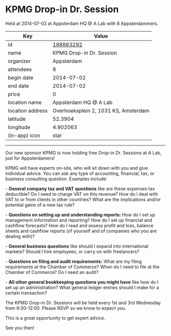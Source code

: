 # KPMG Drop-in Dr. Session
Held at 2014-07-02 at Appsterdam HQ @ A Lab with 8 Appsterdammers.
        
|Key|Value
|---|---|
|id|[188663292](https://www.meetup.com/appsterdam/events/188663292/)|
|name|KPMG Drop-in Dr. Session|
|organizer|Appsterdam|
|attendees|8|
|begin date|2014-07-02|
|end date|2014-07-02|
|price|0|
|location name|Appsterdam HQ @ A Lab|
|location address|Overhoeksplein 2, 1031 KS, Amsterdam|
|latitude|52.3904|
|longitude|4.902063|
|(in-app) icon|star|

---

Our new sponsor KPMG is now holding free Drop-in Dr. Sessions at A Lab, just for Appsterdamers!

KPMG will have experts on-site, who will sit down with you and give individual advice. You can ask any type of accounting, financial, tax, or business consulting question. Examples include:

- **General company tax and VAT questions** like are these expenses tax deductible? Do I need to charge VAT on this revenue? How do I deal with VAT to or from clients in other countries? What are the implications and/or potential gains of a new tax rule?

- **Questions on setting up and understanding reports:** How do I set up management information and reporting? How do I set up financial and cashflow forecasts? How do I read and assess profit and loss, balance sheets and cashflow reports (of yourself and of companies who you are dealing with)?

- **General business questions** like should I expand into international markets? Should I hire employees, or carry on with freelancers?

- **Questions on filing and audit requirements:** What are my filing requirements at the Chamber of Commerce? When do I need to file at the Chamber of Commerce? Do I need an audit?

- **All other general bookkeeping questions you might have** like how do I set up an administration? What general ledger entries should I make for a certain transaction?

The KPMG Drop-in Dr. Sessions will be held every 1st and 3rd Wednesday from 9:30-12:00. Please RSVP so we know to expect you.

This is a great opportunity to get expert advice.

See you then!


